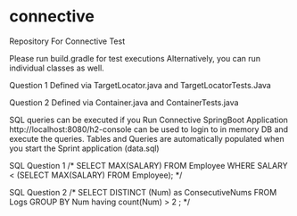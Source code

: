 # connective
Repository For Connective Test

Please run build.gradle for test executions
Alternatively, you can run individual classes as well.

Question 1 
Defined via TargetLocator.java and TargetLocatorTests.Java

Question 2
Defined via Container.java and ContainerTests.java


SQL queries can be executed if you Run Connective SpringBoot Application
http://localhost:8080/h2-console can be used to login to in memory DB and execute the queries.
Tables and Queries are automatically populated when you start the Sprint application (data.sql)

SQL Question 1
/*
 SELECT MAX(SALARY) FROM Employee WHERE SALARY < (SELECT MAX(SALARY) FROM Employee);
 */


SQL Question 2
/*
SELECT DISTINCT (Num) as ConsecutiveNums FROM Logs GROUP BY Num having count(Num) > 2 ;
 */
